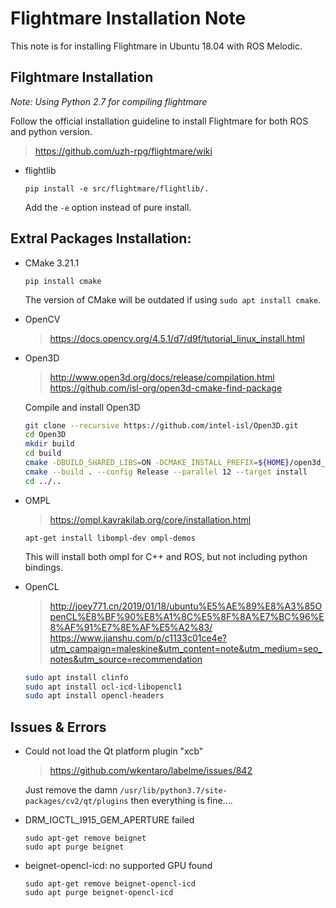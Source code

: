 # Flightmare Installation Note 

This note is for installing Flightmare in Ubuntu 18.04 with ROS Melodic.

## Filghtmare Installation

*Note: Using Python 2.7 for compiling flightmare*

Follow the official installation guideline to install Flightmare for both ROS and python version.

> https://github.com/uzh-rpg/flightmare/wiki

- flightlib

    `pip install -e src/flightmare/flightlib/.`

    Add the `-e` option instead of pure install.

## Extral Packages Installation:

- CMake 3.21.1
    
    `pip install cmake`

    The version of CMake will be outdated if using `sudo apt install cmake`.

- OpenCV

    >https://docs.opencv.org/4.5.1/d7/d9f/tutorial_linux_install.html

- Open3D

    > http://www.open3d.org/docs/release/compilation.html
    > https://github.com/isl-org/open3d-cmake-find-package
    
    Compile and install Open3D

    ```bash
    git clone --recursive https://github.com/intel-isl/Open3D.git
    cd Open3D
    mkdir build
    cd build
    cmake -DBUILD_SHARED_LIBS=ON -DCMAKE_INSTALL_PREFIX=${HOME}/open3d_install ..
    cmake --build . --config Release --parallel 12 --target install
    cd ../..
    ```

- OMPL
    > https://ompl.kavrakilab.org/core/installation.html

    `apt-get install libompl-dev ompl-demos`

    This will install both ompl for C++ and ROS, but not including python bindings.

- OpenCL
    > http://joey771.cn/2019/01/18/ubuntu%E5%AE%89%E8%A3%85OpenCL%E8%BF%90%E8%A1%8C%E5%8F%8A%E7%BC%96%E8%AF%91%E7%8E%AF%E5%A2%83/
    > https://www.jianshu.com/p/c1133c01ce4e?utm_campaign=maleskine&utm_content=note&utm_medium=seo_notes&utm_source=recommendation

    ```bash
    sudo apt install clinfo
    sudo apt install ocl-icd-libopencl1
    sudo apt install opencl-headers
    ```

## Issues & Errors

- Could not load the Qt platform plugin "xcb"
    > https://github.com/wkentaro/labelme/issues/842

    Just remove the damn `/usr/lib/python3.7/site-packages/cv2/qt/plugins` then everything is fine....

- DRM_IOCTL_I915_GEM_APERTURE failed
    ```
    sudo apt-get remove beignet
    sudo apt purge beignet
    ```

- beignet-opencl-icd: no supported GPU found
    ```
    sudo apt-get remove beignet-opencl-icd
    sudo apt purge beignet-opencl-icd
    ```

